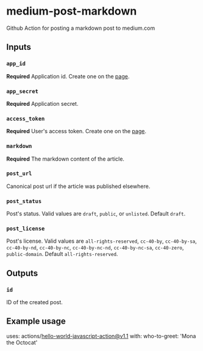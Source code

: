 # medium-post-markdown
Github Action for posting a markdown post to medium.com

## Inputs

### `app_id`

**Required** Application id. Create one on the [page](https://medium.com/me/applications).

### `app_secret`

**Required** Application secret.

### `access_token`

**Required** User's access token. Create one on the [page](https://medium.com/me/settings).

### `markdown`

**Required** The markdown content of the article.

### `post_url`

Canonical post url if the article was published elsewhere.

### `post_status`

Post's status. Valid values are `draft`, `public`, or `unlisted`. Default `draft`. 

### `post_license`

Post's license. Valid values are `all-rights-reserved`, `cc-40-by`, `cc-40-by-sa`, `cc-40-by-nd`, `cc-40-by-nc`, `cc-40-by-nc-nd`, `cc-40-by-nc-sa`, `cc-40-zero`, `public-domain`. Default `all-rights-reserved`.

## Outputs

### `id`

ID of the created post.

## Example usage

uses: actions/hello-world-javascript-action@v1.1
with:
  who-to-greet: 'Mona the Octocat'
